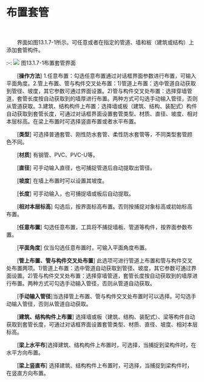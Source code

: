 # 布置套管
<br/>

&emsp;&emsp;界面如图13.1.7\-1所示。可任意或者在指定的管道、墙和板（建筑或结构）上添加套管构件。


:-: ![](images/664.png)
图13.1.7\-1布置套管界面

&emsp;&emsp;[**操作方法**\] 1.任意布置：勾选任意布置通过对话框界面参数进行布置，可输入平面角度。2.管上布置、管与构件交叉处布置：1)管道上布置：选中管道自动获取到管径、坡度，其它参数可通过界面设置。2)管与构件交叉处布置：选择穿墙管道，套管长度按自动获取到的墙厚进行布置。两种方式可勾选手动输入管径，否则从管道获取。3.建筑、结构构件上布置：选择墙或板（建筑、结构、装配式）构件自动获取到套管长度，可通过对话框界面设置套管类型、材质、直径、坡度、相对本层标高。在梁上布置时可选择竖直布置或者水平布置。

&emsp;&emsp;\[**类型**\] 可选择普通套管、刚性防水套管、柔性防水套管等，不同类型套管颜色不同。

&emsp;&emsp;\[**材质**\] 有钢管、PVC、PVC-U等。

&emsp;&emsp;\[**直径**\] 可手动输入直径，也可捕捉管道后自动提取出管径。

&emsp;&emsp;\[**坡度**\] 在墙上布置时可以设置其坡度。

&emsp;&emsp;\[**长度**\] 可手动输入，也可捕捉墙或板后自动提取。

&emsp;&emsp;\[**相对本层标高**\] 勾选后，按界面标高布置。否则按捕捉对象标高或初始标高布置。

&emsp;&emsp;\[**任意布置**\] 勾选任意布置，工具将不捕捉墙板、管道等构件，按界面参数布置。

&emsp;&emsp;\[**平面角度**\] 仅当勾选任意布置时，可输入平面角度布置。

&emsp;&emsp;\[**管上布置、管与构件交叉处布置**\] 此选项可进行管道上布置和管与构件交叉处布置两项。1)管道上布置：选中管道自动获取到管径、坡度，其它参数可通过界面设置。2)管与构件交叉处布置：选择穿墙管道，套管长度按自动获取到的墙厚进行布置。两种方式可勾选手动输入管径，否则从管道自动获取。

&emsp;&emsp;\[**手动输入管径**\]当选择管上布置、管与构件交叉处布置时可以选择。可勾选手动输入管径，否则从管道自动获取。

&emsp;&emsp;\[**建筑、结构构件上布置**\] 选择墙或板（建筑、结构、装配式）、梁等构件自动获取到套管长度，可通过对话框界面设置套管类型、材质、直径、坡度、相对本层标高。

&emsp;&emsp;\[**梁上水平布**\]选择建筑、结构构件上布置时，可选择，当捕捉到梁构件时，在水平方向布置。

&emsp;&emsp;\[**梁上竖直布**\] 选择建筑、结构构件上布置时，可选择，当捕捉到梁构件时，在竖直方向布置。